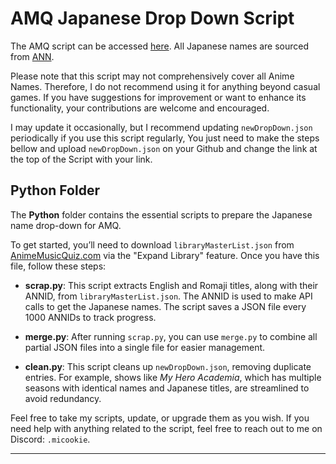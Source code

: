 # AMQ Japanese Drop Down Script

The AMQ script can be accessed [here](https://raw.githubusercontent.com/Mxyuki/AMQ-Scripts/main/amqJapaneseDropDown.user.js). All Japanese names are sourced from [ANN](https://www.animenewsnetwork.com/).

Please note that this script may not comprehensively cover all Anime Names. Therefore, I do not recommend using it for anything beyond casual games. If you have suggestions for improvement or want to enhance its functionality, your contributions are welcome and encouraged.

I may update it occasionally, but I recommend updating `newDropDown.json` periodically if you use this script regularly, You just need to make the steps bellow and upload `newDropDown.json` on your Github and change the link at the top of the Script with your link.

## Python Folder

The **Python** folder contains the essential scripts to prepare the Japanese name drop-down for AMQ.

To get started, you’ll need to download `libraryMasterList.json` from [AnimeMusicQuiz.com](https://animemusicquiz.com/) via the "Expand Library" feature. Once you have this file, follow these steps:

- **scrap.py**: This script extracts English and Romaji titles, along with their ANNID, from `libraryMasterList.json`. The ANNID is used to make API calls to get the Japanese names. The script saves a JSON file every 1000 ANNIDs to track progress.

- **merge.py**: After running `scrap.py`, you can use `merge.py` to combine all partial JSON files into a single file for easier management.

- **clean.py**: This script cleans up `newDropDown.json`, removing duplicate entries. For example, shows like *My Hero Academia*, which has multiple seasons with identical names and Japanese titles, are streamlined to avoid redundancy.

Feel free to take my scripts, update, or upgrade them as you wish. If you need help with anything related to the script, feel free to reach out to me on Discord: `.micookie`.

---

